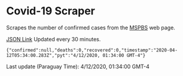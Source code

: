 # Covid-19 Scraper

Scrapes the number of confirmed cases from the [MSPBS](https://www.mspbs.gov.py/covid-19.php) web page.

[JSON Link](https://jmayalag.github.io/covid19-scrape/cases.json)
Updated every 30 minutes.
```
{"confirmed":null,"deaths":0,"recovered":0,"timestamp":"2020-04-12T05:34:00.283Z","pyt":"4/12/2020, 01:34:00 GMT-4"}
```
Last update (Paraguay Time): 4/12/2020, 01:34:00 GMT-4